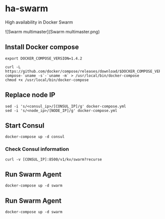 # ha-swarm

High availability in Docker Swarm

![Swarm multimaster](Swarm multimaster.png)

## Install Docker compose

```
export DOCKER_COMPOSE_VERSION=1.4.2

curl -L https://github.com/docker/compose/releases/download/$DOCKER_COMPOSE_VERSION/docker-compose-`uname -s`-`uname -m` > /usr/local/bin/docker-compose
chmod +x /usr/local/bin/docker-compose
```

## Replace node IP

```
sed -i 's/<consul_ip>/[CONSUL_IP]/g' docker-compose.yml
sed -i 's/<node_ip>/[NODE_IP]/g' docker-compose.yml
```

## Start Consul

```
docker-compose up -d consul
```

### Check Consul information

```
curl -v [CONSUL_IP]:8500/v1/kv/swarm?recurse
```

## Run Swarm Agent

```
docker-compose up -d swarm
```

## Run Swarm Agent

```
docker-compose up -d swarm
```
